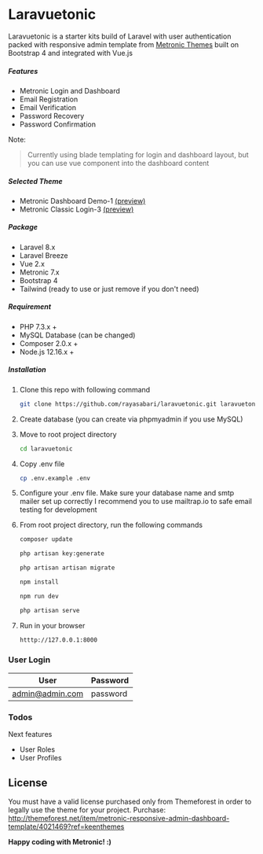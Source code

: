 # Laravuetonic

Laravuetonic is a starter kits build of Laravel with user authentication packed with responsive admin template from [Metronic Themes](http://www.keenthemes.com/) built on Bootstrap 4 and integrated with Vue.js

##### Features

  - Metronic Login and Dashboard
  - Email Registration
  - Email Verification
  - Password Recovery
  - Password Confirmation

Note:
> Currently using blade templating for login and dashboard layout, but you can use vue component into the dashboard content

##### Selected Theme
  - Metronic Dashboard Demo-1 [(preview)](https://preview.keenthemes.com/metronic/demo1/index.html)
  - Metronic Classic Login-3 [(preview)](https://preview.keenthemes.com/metronic/demo1/custom/pages/login/classic/login-3.html)

##### Package
  - Laravel 8.x
  - Laravel Breeze
  - Vue 2.x
  - Metronic 7.x
  - Bootstrap 4
  - Tailwind (ready to use or just remove if you don't need)

##### Requirement

* PHP 7.3.x +
* MySQL Database (can be changed)
* Composer 2.0.x +
* Node.js 12.16.x +

##### Installation

1. Clone this repo with following command 
    ```sh
    git clone https://github.com/rayasabari/laravuetonic.git laravuetonic
    ```

2. Create database (you can create via phpmyadmin if you use MySQL)
2. Move to root project directory
    ```sh
    cd laravuetonic
    ```

3. Copy .env file
    ```sh
    cp .env.example .env
    ```

4. Configure your .env file. Make sure your database name and smtp mailer set up correctly
    I recommend you to use mailtrap.io to safe email testing for development

5. From root project directory, run the following commands
     ```sh
    composer update
    ```
     ```sh
    php artisan key:generate
    ```
     ```sh
    php artisan artisan migrate
    ```
    ```sh
    npm install
    ```
    ```sh
    npm run dev
    ```
    ```sh
    php artisan serve
    ```
    
6. Run in your browser
    ```sh
    htttp://127.0.0.1:8000
    ```
### User Login

| User | Password |
| ------ | ------ |
| admin@admin.com | password |



### Todos
Next features
 - User Roles
 - User Profiles

License
----
You must have a valid license purchased only from Themeforest in order to legally use the theme for your project.
Purchase:  http://themeforest.net/item/metronic-responsive-admin-dashboard-template/4021469?ref=keenthemes



**Happy coding with Metronic! :)**
